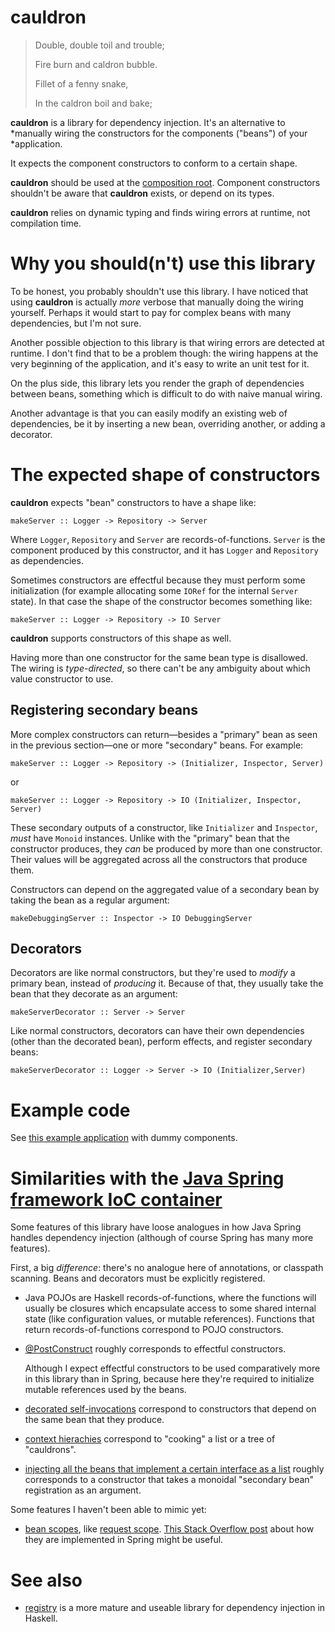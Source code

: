 # cauldron

> Double, double toil and trouble;
>
> Fire burn and caldron bubble.
>
> Fillet of a fenny snake,
>
> In the caldron boil and bake;

**cauldron** is a library for dependency injection. It's an alternative to
*manually wiring the constructors for the components ("beans") of your
*application. 

It expects the component constructors to conform to a certain shape.

**cauldron** should be used at the [composition root](https://stackoverflow.com/questions/6277771/what-is-a-composition-root-in-the-context-of-dependency-injection). Component constructors shouldn't be aware that **cauldron** exists, or depend on its types.

**cauldron** relies on dynamic typing and finds wiring errors at runtime, not compilation time.

# Why you should(n't) use this library

To be honest, you probably shouldn't use this library. I have noticed that using
**cauldron** is actually *more* verbose that manually doing the wiring yourself.
Perhaps it would start to pay for complex beans with many dependencies, but
I'm not sure.

Another possible objection to this library is that wiring errors are detected at
runtime. I don't find that to be a problem though: the wiring happens at the
very beginning of the application, and it's easy to write an unit test for it.

On the plus side, this library lets you render the graph of dependencies between
beans, something which is difficult to do with naive manual wiring.

Another advantage is that you can easily modify an existing web of dependencies,
be it by inserting a new bean, overriding another, or adding a decorator.

# The expected shape of constructors

**cauldron** expects "bean" constructors to have a shape like:

```
makeServer :: Logger -> Repository -> Server
```

Where `Logger`, `Repository` and `Server` are records-of-functions. `Server` is
the component produced by this constructor, and it has `Logger` and `Repository`
as dependencies.

Sometimes constructors are effectful because they must perform some
initialization (for example allocating some `IORef` for the internal `Server`
state). In that case the shape of the constructor becomes something like:

```
makeServer :: Logger -> Repository -> IO Server
```

**cauldron** supports constructors of this shape as well. 

Having more than one constructor for the same bean type is disallowed. The
wiring is *type-directed*, so there can't be any ambiguity about which value
constructor to use.

## Registering secondary beans

More complex constructors can return—besides a "primary" bean as seen in the
previous section—one or more "secondary" beans. For example:

```
makeServer :: Logger -> Repository -> (Initializer, Inspector, Server)
```

or 

```
makeServer :: Logger -> Repository -> IO (Initializer, Inspector, Server)
```

These secondary outputs of a constructor, like `Initializer` and `Inspector`,
*must* have `Monoid` instances. Unlike with the "primary" bean that the constructor produces, they
*can* be produced by more than one constructor. Their values will be aggregated
across all the constructors that produce them.

Constructors can depend on the aggregated value of a secondary bean
by taking the bean as a regular argument:

```
makeDebuggingServer :: Inspector -> IO DebuggingServer
```

## Decorators

Decorators are like normal constructors, but they're used to *modify* a primary
bean, instead of *producing* it. Because of that, they usually take the bean
that they decorate as an argument:

```
makeServerDecorator :: Server -> Server
```

Like normal constructors, decorators can have their own dependencies (other than the
decorated bean), perform effects, and register secondary beans:

```
makeServerDecorator :: Logger -> Server -> IO (Initializer,Server)
```

# Example code

See [this example application](/app/Main.hs) with dummy components.

# Similarities with the [Java Spring framework IoC container](https://docs.spring.io/spring-framework/reference/core/beans.html)

Some features of this library have loose analogues in how Java Spring handles
dependency injection (although of course Spring has many more features).

First, a big *difference*: there's no analogue here of annotations, or classpath
scanning. Beans and decorators must be explicitly registered. 

- Java POJOs are Haskell records-of-functions, where the functions will usually
be closures which encapsulate access to some shared internal state (like
configuration values, or mutable references). Functions that return
records-of-functions correspond to POJO constructors.

- [@PostConstruct](https://docs.spring.io/spring-framework/reference/core/beans/annotation-config/postconstruct-and-predestroy-annotations.html#page-title) roughly corresponds to effectful constructors.

  Although I expect effectful constructors to be used comparatively more in this
 library than in Spring, because here they're required to initialize mutable
 references used by the beans.

- [decorated self-invocations](https://docs.spring.io/spring-framework/reference/core/aop/proxying.html#aop-understanding-aop-proxies) correspond to constructors that
  depend on the same bean that they produce.

- [context hierachies](https://docs.spring.io/spring-framework/reference/testing/testcontext-framework/ctx-management/hierarchies.html) correspond to "cooking"
  a list or a tree of "cauldrons".

- [injecting all the beans that implement a certain interface as a list](https://twitter.com/NiestrojRobert/status/1746808940435042410) roughly corresponds to a constructor that takes a monoidal "secondary bean" registration as an argument. 

Some features I haven't been able to mimic yet:

- [bean scopes](https://docs.spring.io/spring-framework/reference/core/beans/factory-scopes.html), like [request scope](https://docs.spring.io/spring-framework/reference/core/beans/factory-scopes.html#beans-factory-scopes-other-injection). [This Stack Overflow post](https://stackoverflow.com/a/77174979/1364288) about how they are implemented in Spring might be useful.

# See also

- [registry](https://hackage.haskell.org/package/registry) is a more mature and useable library for dependency injection in Haskell.
